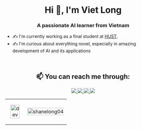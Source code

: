 <h1 align="center">Hi 👋, I'm Viet Long</h1>
<p align="center">
  <h3 align="center">A passionate AI learner from Vietnam </h3>
</p>

- ✍ I'm currently working as a final student at [HUST](https://en.hust.edu.vn/).
- ✍ I'm curious about everything novel, especially in amazing development of AI and its applications 

<br />

<h2 align="center"> 📫 You can reach me through: </h2>

<p align="center">

  <a href="https://www.linkedin.com/in/long-nguy%E1%BB%85n-vi%E1%BA%BFt-91715a253/" target="_blank">
    <img src="https://img.icons8.com/fluent/48/000000/linkedin.png"/>
  </a>
  <a href="https://www.facebook.com/long.nguyenviet.7967/" alt="Facebook">
    <img src="https://img.icons8.com/fluent/48/000000/facebook-new.png" target="_blank" />
  </a> 
  <a href="https://github.com/shanelong04" alt="Github">
    <img src="https://img.icons8.com/fluent/48/000000/github.png"/>
  </a>
  <a href="mailto: nguyenvietlonghinir@gmail.com" alt="Email">
    <img src="https://img.icons8.com/fluent/48/000000/mailing.png"/>
  </a>
</p>


<table style="width:100%;">
  <tr>
    <td>
      <p align="center"> 
        <img src="https://cdn.dribbble.com/users/1059583/screenshots/4171367/coding-freak.gif" alt="dev" width="80%"/>
      </p>
    </td>
    <td>
      <img src="https://github-readme-stats.vercel.app/api?username=shanelong04&bg_color=FFFFFF00&text_color=179fa3&show_icons=true&count_private=true&include_all_commits=true&custom_title=Activity%20Statistics" alt="shanelong04" width="120%"/>
    </td>
    
  </tr>
</table>
